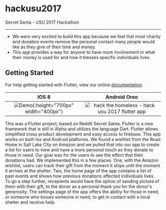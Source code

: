 # hackusu2017

Secret Santa - USU 2017 Hackathon

 -----------
 
  -  We were very excited to build this app because we feel that most charity and donation events remove the personal contact many people would like as they give of their time and money. 
  -  This app provides a way for anyone to have more involvement in what their money is used for and how it blesses specific individuals lives. 

## Getting Started

For help getting started with Flutter, view our online
[documentation](http://flutter.io/).


IOS 8           |  Android Oreo
:-------------------------:|:-------------------------:
![Demo](https://user-images.githubusercontent.com/9260241/32986291-4e35f9d6-cc8c-11e7-988e-b7e9bca49925.gif){:height="700px" width="400px"}  |  ![hack the homeless - hack usu 2017 flutter app](https://user-images.githubusercontent.com/13813803/32986367-70080b84-cc8d-11e7-923e-1b802057f33d.gif)



  This was a Flutter project, based on Reddit Secret Santa. Flutter is a new framework that is still in Alpha and utilizes the language Dart. Flutter allows simplified cross product development and easy access to firebase. This app works on both Ios and Android platforms. We found a wishlist from the Road Home in Salt Lake City on Amazon and we pulled that into our app to create a list for users to view and have a more personal touch as they donate to those in need.
  Our goal was for the users to see the effect that their donations had. We implemented this in a few places. One, with the Amazon wishlist, users can track their gift from the moment it ships until the moment it arrives at the shelter. Two, the home page of the app contains a list of past events and shows how previous donations affected individuals lives. To go a step further, recepients would have the option of sending picture of them with their gift, to the donor as a personal thank you for the donor's generosity.
  The settings page of the app offers the ability for those in need, or someone who knows someone in need, to get in contact with a local shelter and receive help.

